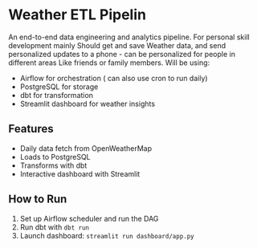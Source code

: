 # Weather ETL Pipelin

An end-to-end data engineering and analytics pipeline. For personal skill development mainly
Should get and save Weather data, and send personalized updates to a phone - can be personalized for people in different areas Like friends or family members. 
Will be using: 
- Airflow for orchestration ( can also use cron to run daily)
- PostgreSQL for storage
- dbt for transformation
- Streamlit dashboard for weather insights

## Features

- Daily data fetch from OpenWeatherMap
- Loads to PostgreSQL
- Transforms with dbt
- Interactive dashboard with Streamlit

## How to Run

1. Set up Airflow scheduler and run the DAG
2. Run dbt with `dbt run`
3. Launch dashboard: `streamlit run dashboard/app.py`
